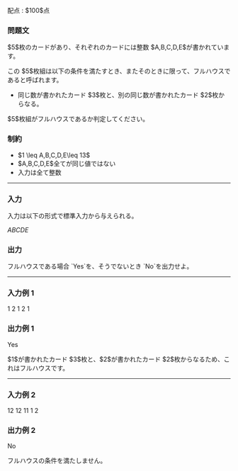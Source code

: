 
<div>

<span>

<span>

<p>
配点 : $100$点
</p>

<div>

<section>

### **問題文**

<p>
$5$枚のカードがあり、それぞれのカードには整数 $A,B,C,D,E$が書かれています。
</p>

<p>
この $5$枚組は以下の条件を満たすとき、またそのときに限って、フルハウスであると呼ばれます。
</p>

<ul>

<li>
同じ数が書かれたカード $3$枚と、別の同じ数が書かれたカード $2$枚からなる。
</li>

</ul>

<p>
$5$枚組がフルハウスであるか判定してください。
</p>

</section>

</div>

<div>

<section>

### **制約**

<ul>

<li>
$1 \leq A,B,C,D,E\leq 13$
</li>

<li>
$A,B,C,D,E$全てが同じ値ではない
</li>

<li>
入力は全て整数
</li>

</ul>

</section>

</div>

---

<div>

<div>

<section>

### **入力**

<p>
入力は以下の形式で標準入力から与えられる。
</p>

<div>

$A$$B$$C$$D$$E$
</div>

</section>

</div>

<div>

<section>

### **出力**

<p>
フルハウスである場合 `Yes`を、そうでないとき `No`を出力せよ。
</p>

</section>

</div>

</div>

---

<div>

<section>

### **入力例 1**

<div>

1 2 1 2 1

</div>

</section>

</div>

<div>

<section>

### **出力例 1**

<div>

Yes

</div>

<p>
$1$が書かれたカード $3$枚と、$2$が書かれたカード $2$枚からなるため、これはフルハウスです。
</p>

</section>

</div>

---

<div>

<section>

### **入力例 2**

<div>

12 12 11 1 2

</div>

</section>

</div>

<div>

<section>

### **出力例 2**

<div>

No

</div>

<p>
フルハウスの条件を満たしません。
</p>

</section>

</div>

</span>

</span>

</div>
